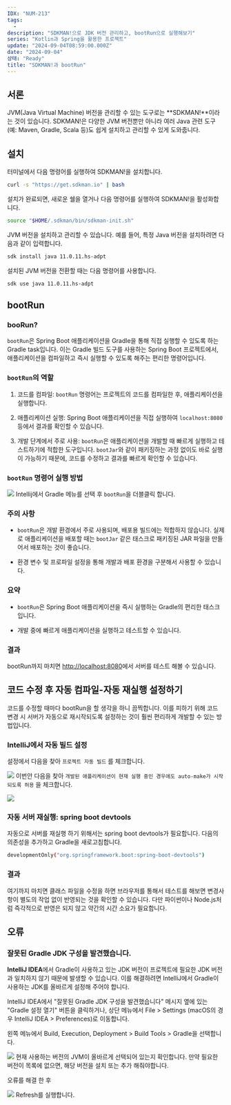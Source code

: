 ```yaml
---
IDX: "NUM-213"
tags:
  - 
description: "SDKMAN!으로 JDK 버전 관리하고, bootRun으로 실행해보기"
series: "Kotlin과 Spring을 활용한 프로젝트"
update: "2024-09-04T08:59:00.000Z"
date: "2024-09-04"
상태: "Ready"
title: "SDKMAN!과 bootRun"
---
```

## 서론

JVM(Java Virtual Machine) 버전을 관리할 수 있는 도구로는 **SDKMAN!**이라는 것이 있습니다. SDKMAN!은 다양한 JVM 버전뿐만 아니라 여러 Java 관련 도구(예: Maven, Gradle, Scala 등)도 쉽게 설치하고 관리할 수 있게 도와줍니다.

## 설치

터미널에서 다음 명령어를 실행하여 SDKMAN!을 설치합니다.

```bash
curl -s "https://get.sdkman.io" | bash
```

설치가 완료되면, 새로운 쉘을 열거나 다음 명령어를 실행하여 SDKMAN!을 활성화합니다.

```bash
source "$HOME/.sdkman/bin/sdkman-init.sh"
```

JVM 버전을 설치하고 관리할 수 있습니다. 예를 들어, 특정 Java 버전을 설치하려면 다음과 같이 입력합니다.

```bash
sdk install java 11.0.11.hs-adpt
```

설치된 JVM 버전을 전환할 때는 다음 명령어를 사용합니다.

```bash
sdk use java 11.0.11.hs-adpt
```

## bootRun

### booRun?

`bootRun`은 Spring Boot 애플리케이션을 Gradle을 통해 직접 실행할 수 있도록 하는 Gradle task입니다. 이는 Gradle 빌드 도구를 사용하는 Spring Boot 프로젝트에서, 애플리케이션을 컴파일하고 즉시 실행할 수 있도록 해주는 편리한 명령어입니다.

### `bootRun`의 역할

1. 코드를 컴파일: `bootRun` 명령어는 프로젝트의 코드를 컴파일한 후, 애플리케이션을 실행합니다.

1. 애플리케이션 실행: Spring Boot 애플리케이션을 직접 실행하여 `localhost:8080` 등에서 결과를 확인할 수 있습니다.

1. 개발 단계에서 주로 사용: `bootRun`은 애플리케이션을 개발할 때 빠르게 실행하고 테스트하기에 적합한 도구입니다. `bootJar`와 같이 패키징하는 과정 없이도 바로 실행이 가능하기 때문에, 코드를 수정하고 결과를 빠르게 확인할 수 있습니다.

### `bootRun` 명령어 실행 방법

![](image1.png)
Intellij에서 Gradle 메뉴를 선택 후 `bootRun`을 더블클릭 합니다. 

### 주의 사항

- `bootRun`은 개발 환경에서 주로 사용되며, 배포용 빌드에는 적합하지 않습니다. 실제로 애플리케이션을 배포할 때는 `bootJar` 같은 태스크로 패키징된 JAR 파일을 만들어서 배포하는 것이 좋습니다.

- 환경 변수 및 프로파일 설정을 통해 개발과 배포 환경을 구분해서 사용할 수 있습니다.

### 요약

- `bootRun`은 Spring Boot 애플리케이션을 즉시 실행하는 Gradle의 편리한 태스크입니다.

- 개발 중에 빠르게 애플리케이션을 실행하고 테스트할 수 있습니다.

### 결과

bootRun까지 마치면 [http://localhost:8080](http://localhost:8080/)에서 서버를 테스트 해볼 수 있습니다.

## 코드 수정 후 자동 컴파일-자동 재실행 설정하기

코드를 수정할 때마다 bootRun을 할 생각을 하니 끔찍합니다. 이를 피하기 위해 코드 변경 시 서버가 자동으로 재시작되도록 설정하는 것이 훨씬 편리하게 개발할 수 있는 방법입니다.

### IntelliJ에서 자동 빌드 설정

설정에서 다음을 찾아 `프로젝트 자동 빌드` 를 체크합니다.

![](image2.png)
이번안 다음을 찾아 `개발된 애플리케이션이 현재 실행 중인 경우에도 auto-make가 시작되도록 허용` 을 체크합니다. 

![](image3.png)
### 자동 서버 재실행: spring boot devtools

자동으로 서버를 재실행 하기 위해서는 spring boot devtools가 필요합니다. 다음의 의존성을 추가하고 Gradle을 새로고침합니다. 

```bash
developmentOnly("org.springframework.boot:spring-boot-devtools")
```

### 결과

여기까지 마치면 클래스 파일을 수정을 하면 브라우저를 통해서 테스트를 해보면 변경사항이 별도의 작업 없이 반영되는 것을 확인할 수 있습니다. 다만 파이썬이나 Node.js처럼 즉각적으로 반영은 되지 않고 약간의 시간 소요가 필요합니다. 

## 오류

### 잘못된 Gradle JDK 구성을 발견했습니다.

**IntelliJ IDEA**에서 Gradle이 사용하고 있는 JDK 버전이 프로젝트에 필요한 JDK 버전과 일치하지 않기 때문에 발생할 수 있습니다. 이를 해결하려면 IntelliJ에서 Gradle이 사용하는 JDK를 올바르게 설정해 주어야 합니다.

IntelliJ IDEA에서 "잘못된 Gradle JDK 구성을 발견했습니다" 메시지 옆에 있는 "Gradle 설정 열기" 버튼을 클릭하거나, 상단 메뉴에서 File > Settings (macOS의 경우 IntelliJ IDEA > Preferences)로 이동합니다.

왼쪽 메뉴에서 Build, Execution, Deployment > Build Tools > Gradle을 선택합니다.

![](image4.png)
현재 사용하는 버전의 JVM이 올바르게 선택되어 있는지 확인합니다. 만약 필요한 버전이 목록에 없으면, 해당 버전을 설치 또는 추가 해줘야합니다.

오류를 해결 한 후 

![](image5.png)
Refresh를 실행합니다. 


